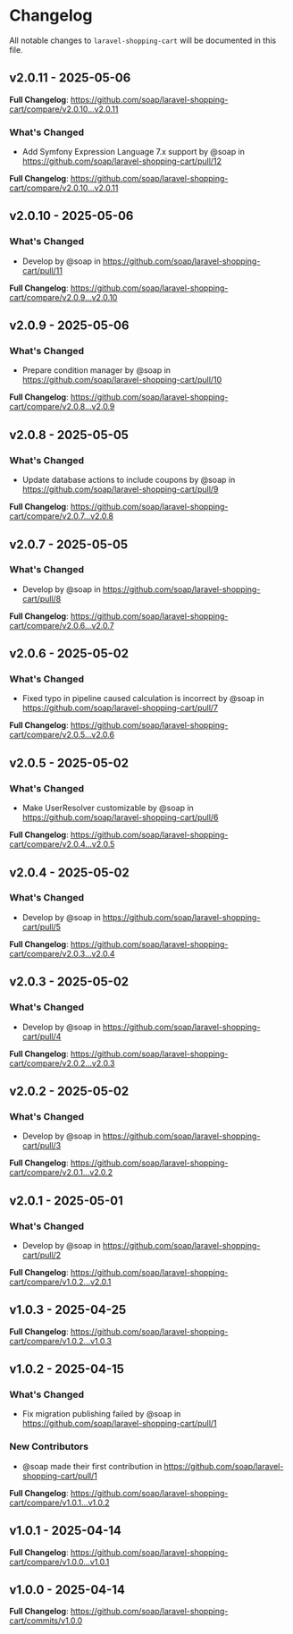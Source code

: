 # Changelog

All notable changes to `laravel-shopping-cart` will be documented in this file.

## v2.0.11 - 2025-05-06

**Full Changelog**: https://github.com/soap/laravel-shopping-cart/compare/v2.0.10...v2.0.11

### What's Changed

* Add Symfony Expression Language 7.x support by @soap in https://github.com/soap/laravel-shopping-cart/pull/12

**Full Changelog**: https://github.com/soap/laravel-shopping-cart/compare/v2.0.10...v2.0.11

## v2.0.10 - 2025-05-06

### What's Changed

* Develop by @soap in https://github.com/soap/laravel-shopping-cart/pull/11

**Full Changelog**: https://github.com/soap/laravel-shopping-cart/compare/v2.0.9...v2.0.10

## v2.0.9 - 2025-05-06

### What's Changed

* Prepare condition manager by @soap in https://github.com/soap/laravel-shopping-cart/pull/10

**Full Changelog**: https://github.com/soap/laravel-shopping-cart/compare/v2.0.8...v2.0.9

## v2.0.8 - 2025-05-05

### What's Changed

* Update database actions to include coupons by @soap in https://github.com/soap/laravel-shopping-cart/pull/9

**Full Changelog**: https://github.com/soap/laravel-shopping-cart/compare/v2.0.7...v2.0.8

## v2.0.7 - 2025-05-05

### What's Changed

* Develop by @soap in https://github.com/soap/laravel-shopping-cart/pull/8

**Full Changelog**: https://github.com/soap/laravel-shopping-cart/compare/v2.0.6...v2.0.7

## v2.0.6 - 2025-05-02

### What's Changed

* Fixed typo in pipeline caused calculation is incorrect by @soap in https://github.com/soap/laravel-shopping-cart/pull/7

**Full Changelog**: https://github.com/soap/laravel-shopping-cart/compare/v2.0.5...v2.0.6

## v2.0.5 - 2025-05-02

### What's Changed

* Make UserResolver customizable by @soap in https://github.com/soap/laravel-shopping-cart/pull/6

**Full Changelog**: https://github.com/soap/laravel-shopping-cart/compare/v2.0.4...v2.0.5

## v2.0.4 - 2025-05-02

### What's Changed

* Develop by @soap in https://github.com/soap/laravel-shopping-cart/pull/5

**Full Changelog**: https://github.com/soap/laravel-shopping-cart/compare/v2.0.3...v2.0.4

## v2.0.3 - 2025-05-02

### What's Changed

* Develop by @soap in https://github.com/soap/laravel-shopping-cart/pull/4

**Full Changelog**: https://github.com/soap/laravel-shopping-cart/compare/v2.0.2...v2.0.3

## v2.0.2 - 2025-05-02

### What's Changed

* Develop by @soap in https://github.com/soap/laravel-shopping-cart/pull/3

**Full Changelog**: https://github.com/soap/laravel-shopping-cart/compare/v2.0.1...v2.0.2

## v2.0.1 - 2025-05-01

### What's Changed

* Develop by @soap in https://github.com/soap/laravel-shopping-cart/pull/2

**Full Changelog**: https://github.com/soap/laravel-shopping-cart/compare/v1.0.2...v2.0.1

## v1.0.3 - 2025-04-25

**Full Changelog**: https://github.com/soap/laravel-shopping-cart/compare/v1.0.2...v1.0.3

## v1.0.2 - 2025-04-15

### What's Changed

* Fix migration publishing failed by @soap in https://github.com/soap/laravel-shopping-cart/pull/1

### New Contributors

* @soap made their first contribution in https://github.com/soap/laravel-shopping-cart/pull/1

**Full Changelog**: https://github.com/soap/laravel-shopping-cart/compare/v1.0.1...v1.0.2

## v1.0.1 - 2025-04-14

**Full Changelog**: https://github.com/soap/laravel-shopping-cart/compare/v1.0.0...v1.0.1

## v1.0.0 - 2025-04-14

**Full Changelog**: https://github.com/soap/laravel-shopping-cart/commits/v1.0.0
